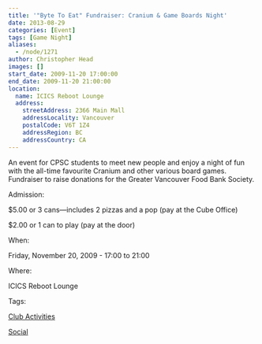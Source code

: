 ```yaml
---
title: '"Byte To Eat" Fundraiser: Cranium & Game Boards Night'
date: 2013-08-29
categories: [Event]
tags: [Game Night]
aliases:
  - /node/1271
author: Christopher Head
images: []
start_date: 2009-11-20 17:00:00
end_date: 2009-11-20 21:00:00
location:
  name: ICICS Reboot Lounge
  address:
    streetAddress: 2366 Main Mall
    addressLocality: Vancouver
    postalCode: V6T 1Z4
    addressRegion: BC
    addressCountry: CA
---
```


An event for CPSC students to meet new people and enjoy a night of fun with the all-time favourite Cranium and other various board games. Fundraiser to raise donations for the Greater Vancouver Food Bank Society.

Admission:

$5.00 or 3 cans—includes 2 pizzas and a pop (pay at the Cube Office)

$2.00 or 1 can to play (pay at the door)

When: 

Friday, November 20, 2009 - 17:00 to 21:00

Where: 

ICICS Reboot Lounge

Tags: 

[Club Activities](/club)

[Social](/social)

